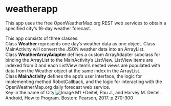 # weatherapp
This app uses the free OpenWeatherMap.org REST web services to obtain a specified city’s 16-day weather forecast.

This app consists of three classes:<br/>
Class **Weather** represents one day’s weather data as one object. Class MainActivity will convert the JSON weather data into an ArrayList<Weather>.<br/>
Class **WeatherArrayAdapter** defines a custom ArrayAdapter subclass for binding the ArrayList<Weather> to the MainActivity’s ListView. ListView items are indexed from 0 and each ListView item’s nested views are populated with data from the Weather object at the same index in the ArrayList<Weather>.<br/>
Class **MainActivity** defines the app’s user interface, the logic for implementing method RobotCallback, and the logic for interacting with the OpenWeatherMap.org daily forecast web service.<br/>
Key in the name of City
  ![Image M1](https://media.giphy.com/media/H5xCSvcx6Hi1m7M5JO/giphy-downsized-large.gif)
*Deitel, Pau J., and Harvey M. Deitel. Android, How to Program. Boston: Pearson, 2017. p.270-300
